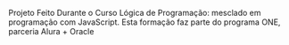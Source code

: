 Projeto Feito Durante o Curso Lógica de Programação: mesclado em programação com JavaScript. Esta formação faz parte do programa ONE, parceria Alura + Oracle
